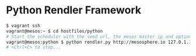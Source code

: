 Python Rendler Framework
========

```bash
$ vagrant ssh
vagrant@mesos:~ $ cd hostfiles/python
# Start the scheduler with the seed url, the mesos master ip and optionally a task limit 
vagrant@mesos:python $ python rendler.py http://mesosphere.io 127.0.1.1:5050 42
# <Ctrl+C> to stop...
```
